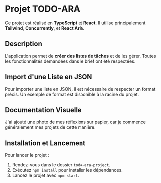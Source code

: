 # Projet TODO-ARA

Ce projet est réalisé en **TypeScript** et **React**. Il utilise principalement **Tailwind**, **Concurrently**, et **React Aria**.

## Description

L'application permet de **créer des listes de tâches** et de les gérer. Toutes les fonctionnalités demandées dans le brief ont été respectées.

## Import d'une Liste en JSON

Pour importer une liste en JSON, il est nécessaire de respecter un format précis. Un exemple de format est disponible à la racine du projet.

## Documentation Visuelle

J'ai ajouté une photo de mes réflexions sur papier, car je commence généralement mes projets de cette manière.

## Installation et Lancement

Pour lancer le projet :

1. Rendez-vous dans le dossier `todo-ara-project`.
2. Exécutez `npm install` pour installer les dépendances.
3. Lancez le projet avec `npm start`.
